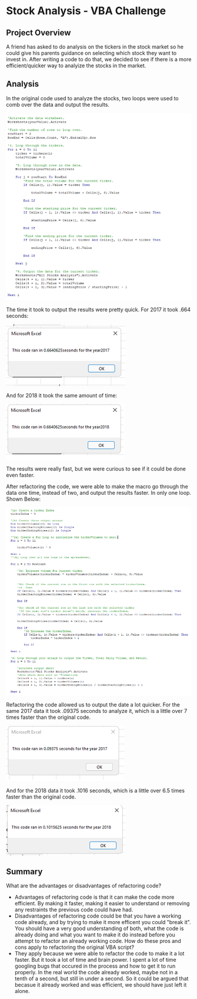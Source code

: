 # Stock Analysis - VBA Challenge
## Project Overview
A friend has asked to do analysis on the tickers in the stock market so he could give his parents guidance on selecting which stock they want to invest in. After writing a code to do that, we decided to see if there is a more efficient/quicker way to analyize the stocks in the market. 
## Analysis 
In the original code used to analyze the stocks, two loops were used to comb over the data and output the results. 

<img src="resources/Original_Data_Analysis.png" >

The time it took to output the results were pretty quick. 
For 2017 it took .664 seconds:

<img src="resources/Original_Time_2017.png">

And for 2018 it took the same amount of time:

<img src="resources/Original_Time_2018.png">

The results were really fast, but we were curious to see if it could be done even faster. 

After refactoring the code, we were able to make the macro go through the data one time, instead of two, and output the results faster. In only one loop. 
Shown Below: 

<img src="resources/Refactored_Data_Analysis.png">

Refactoring the code allowed us to output the date a lot quicker. For the same 2017 data it took .09375 seconds to analyze it, which is a little over 7 times faster than the original code.

<img src="resources/VBA_Challenge_2017.png">

And for the 2018 data it took .1016 seconds, which is a little over 6.5 times faster than the original code.

<img src="resources/VBA_Challenge_2018.png">

## Summary
What are the advantages or disadvantages of refactoring code?
- Advantages of refactoring code is that it can make the code more efficient. By making it faster, making it easier to understand or removing any restraints the previous code could have had. 
- Disadvantages of refactoring code could be that you have a working code already, and by trying to make it more efficent you could "break it". You should have a very good understanding of both, what the code is already doing and what you want to make it do instead before you attempt to refactor an already working code.
How do these pros and cons apply to refactoring the original VBA script?
- They apply because we were able to refactor the code to make it a lot faster. But it took a lot of time and brain power. I spent a lot of time googling bugs that occured in the process and how to get it to run properly. In the real world the code already worked, maybe not in a tenth of a second, but still in under a second. So it could be argued that becasue it already worked and was efficient, we should have just left it alone. 
